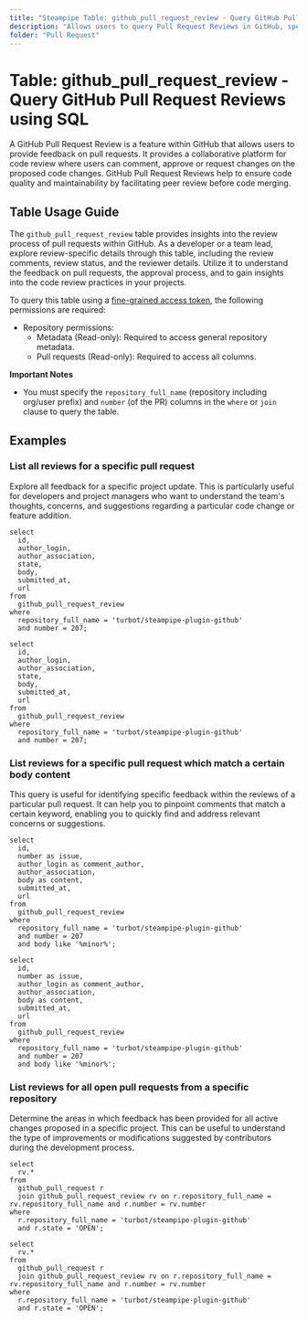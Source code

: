 ```yaml
---
title: "Steampipe Table: github_pull_request_review - Query GitHub Pull Request Reviews using SQL"
description: "Allows users to query Pull Request Reviews in GitHub, specifically the review comments, review status, and the reviewer details, providing insights into the review process of pull requests."
folder: "Pull Request"
---
```


# Table: github_pull_request_review - Query GitHub Pull Request Reviews using SQL

A GitHub Pull Request Review is a feature within GitHub that allows users to provide feedback on pull requests. It provides a collaborative platform for code review where users can comment, approve or request changes on the proposed code changes. GitHub Pull Request Reviews help to ensure code quality and maintainability by facilitating peer review before code merging.

## Table Usage Guide

The `github_pull_request_review` table provides insights into the review process of pull requests within GitHub. As a developer or a team lead, explore review-specific details through this table, including the review comments, review status, and the reviewer details. Utilize it to understand the feedback on pull requests, the approval process, and to gain insights into the code review practices in your projects.

To query this table using a [fine-grained access token](https://docs.github.com/en/authentication/keeping-your-account-and-data-secure/managing-your-personal-access-tokens#creating-a-fine-grained-personal-access-token), the following permissions are required:
  - Repository permissions:
    - Metadata (Read-only): Required to access general repository metadata.
    - Pull requests (Read-only): Required to access all columns.

**Important Notes**
- You must specify the `repository_full_name` (repository including org/user prefix) and `number` (of the PR) columns in the `where` or `join` clause to query the table.

## Examples

### List all reviews for a specific pull request
Explore all feedback for a specific project update. This is particularly useful for developers and project managers who want to understand the team's thoughts, concerns, and suggestions regarding a particular code change or feature addition.

```sql+postgres
select
  id,
  author_login,
  author_association,
  state,
  body,
  submitted_at,
  url
from
  github_pull_request_review
where
  repository_full_name = 'turbot/steampipe-plugin-github'
  and number = 207;
```

```sql+sqlite
select
  id,
  author_login,
  author_association,
  state,
  body,
  submitted_at,
  url
from
  github_pull_request_review
where
  repository_full_name = 'turbot/steampipe-plugin-github'
  and number = 207;
```

### List reviews for a specific pull request which match a certain body content
This query is useful for identifying specific feedback within the reviews of a particular pull request. It can help you to pinpoint comments that match a certain keyword, enabling you to quickly find and address relevant concerns or suggestions.

```sql+postgres
select
  id,
  number as issue,
  author_login as comment_author,
  author_association,
  body as content,
  submitted_at,
  url
from
  github_pull_request_review
where
  repository_full_name = 'turbot/steampipe-plugin-github'
  and number = 207
  and body like '%minor%';
```

```sql+sqlite
select
  id,
  number as issue,
  author_login as comment_author,
  author_association,
  body as content,
  submitted_at,
  url
from
  github_pull_request_review
where
  repository_full_name = 'turbot/steampipe-plugin-github'
  and number = 207
  and body like '%minor%';
```

### List reviews for all open pull requests from a specific repository
Determine the areas in which feedback has been provided for all active changes proposed in a specific project. This can be useful to understand the type of improvements or modifications suggested by contributors during the development process.

```sql+postgres
select
  rv.*
from
  github_pull_request r
  join github_pull_request_review rv on r.repository_full_name = rv.repository_full_name and r.number = rv.number
where
  r.repository_full_name = 'turbot/steampipe-plugin-github'
  and r.state = 'OPEN';
```

```sql+sqlite
select
  rv.*
from
  github_pull_request r
  join github_pull_request_review rv on r.repository_full_name = rv.repository_full_name and r.number = rv.number
where
  r.repository_full_name = 'turbot/steampipe-plugin-github'
  and r.state = 'OPEN';
```